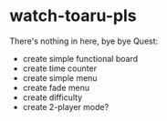 # watch-toaru-pls
There's nothing in here, bye bye
Quest:
- create simple functional board
- create time counter
- create simple menu
- create fade menu
- create difficulty
- create 2-player mode?
